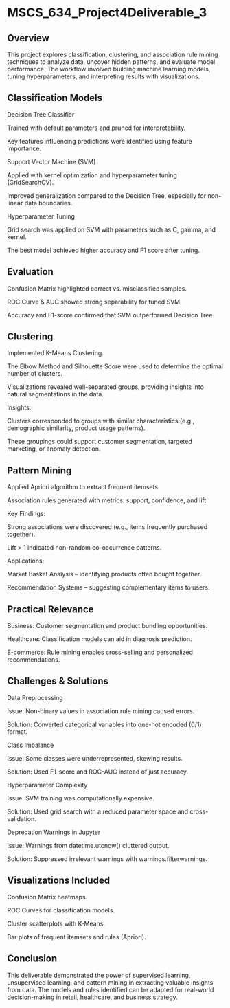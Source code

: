 # MSCS_634_Project4Deliverable_3
## Overview

This project explores classification, clustering, and association rule mining techniques to analyze data, uncover hidden patterns, and evaluate model performance. The workflow involved building machine learning models, tuning hyperparameters, and interpreting results with visualizations.

## Classification Models

Decision Tree Classifier

Trained with default parameters and pruned for interpretability.

Key features influencing predictions were identified using feature importance.

Support Vector Machine (SVM)

Applied with kernel optimization and hyperparameter tuning (GridSearchCV).

Improved generalization compared to the Decision Tree, especially for non-linear data boundaries.

Hyperparameter Tuning

Grid search was applied on SVM with parameters such as C, gamma, and kernel.

The best model achieved higher accuracy and F1 score after tuning.

## Evaluation

Confusion Matrix highlighted correct vs. misclassified samples.

ROC Curve & AUC showed strong separability for tuned SVM.

Accuracy and F1-score confirmed that SVM outperformed Decision Tree.

## Clustering

Implemented K-Means Clustering.

The Elbow Method and Silhouette Score were used to determine the optimal number of clusters.

Visualizations revealed well-separated groups, providing insights into natural segmentations in the data.

Insights:

Clusters corresponded to groups with similar characteristics (e.g., demographic similarity, product usage patterns).

These groupings could support customer segmentation, targeted marketing, or anomaly detection.

## Pattern Mining

Applied Apriori algorithm to extract frequent itemsets.

Association rules generated with metrics: support, confidence, and lift.

Key Findings:

Strong associations were discovered (e.g., items frequently purchased together).

Lift > 1 indicated non-random co-occurrence patterns.

Applications:

Market Basket Analysis – identifying products often bought together.

Recommendation Systems – suggesting complementary items to users.

## Practical Relevance

Business: Customer segmentation and product bundling opportunities.

Healthcare: Classification models can aid in diagnosis prediction.

E-commerce: Rule mining enables cross-selling and personalized recommendations.

## Challenges & Solutions

Data Preprocessing

Issue: Non-binary values in association rule mining caused errors.

Solution: Converted categorical variables into one-hot encoded (0/1) format.

Class Imbalance

Issue: Some classes were underrepresented, skewing results.

Solution: Used F1-score and ROC-AUC instead of just accuracy.

Hyperparameter Complexity

Issue: SVM training was computationally expensive.

Solution: Used grid search with a reduced parameter space and cross-validation.

Deprecation Warnings in Jupyter

Issue: Warnings from datetime.utcnow() cluttered output.

Solution: Suppressed irrelevant warnings with warnings.filterwarnings.

## Visualizations Included

Confusion Matrix heatmaps.

ROC Curves for classification models.

Cluster scatterplots with K-Means.

Bar plots of frequent itemsets and rules (Apriori).

## Conclusion

This deliverable demonstrated the power of supervised learning, unsupervised learning, and pattern mining in extracting valuable insights from data. The models and rules identified can be adapted for real-world decision-making in retail, healthcare, and business strategy.
